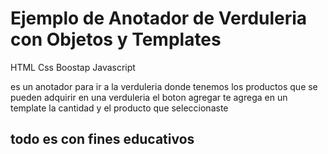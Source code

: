 # Ejemplo de Anotador de Verduleria con Objetos y Templates

HTML 
Css
Boostap
Javascript

es un anotador para ir a la verduleria donde tenemos los productos que se pueden adquirir en una verduleria
el boton agregar te agrega en un  template la cantidad y el producto que seleccionaste


## todo es con fines educativos
